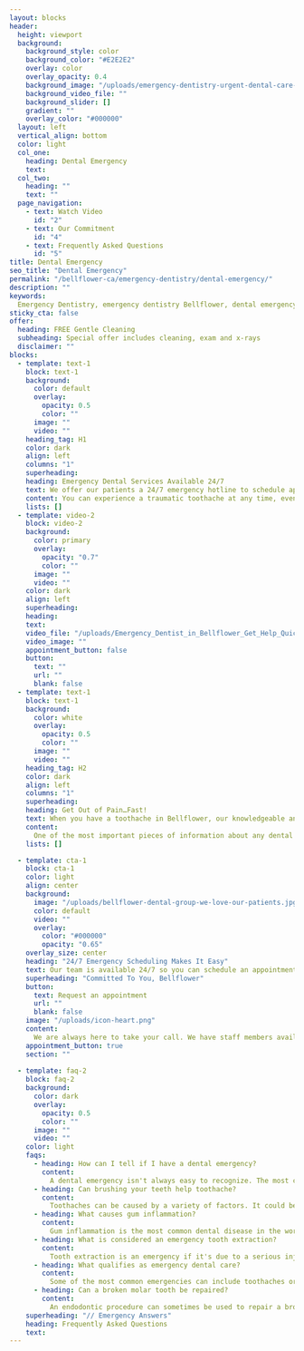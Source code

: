 ```yaml
---
layout: blocks
header:
  height: viewport
  background:
    background_style: color
    background_color: "#E2E2E2"
    overlay: color
    overlay_opacity: 0.4
    background_image: "/uploads/emergency-dentistry-urgent-dental-care-bellflower-dental-bellflower-ca-hero.jpg"
    background_video_file: ""
    background_slider: []
    gradient: ""
    overlay_color: "#000000"
  layout: left
  vertical_align: bottom
  color: light
  col_one:
    heading: Dental Emergency 
    text: 
  col_two:
    heading: ""
    text: ""
  page_navigation:
    - text: Watch Video
      id: "2"
    - text: Our Commitment
      id: "4"
    - text: Frequently Asked Questions
      id: "5"
title: Dental Emergency
seo_title: "Dental Emergency"
permalink: "/bellflower-ca/emergency-dentistry/dental-emergency/"
description: ""
keywords:
  Emergency Dentistry, emergency dentistry Bellflower, dental emergency, tooth extraction, wisdom teeth, emergency dentist, cavity, tooth abscess, tooth decay, tooth infection, chipped tooth, cracked tooth, toothache relief, emergency dental care, emergency dental services
sticky_cta: false
offer:
  heading: FREE Gentle Cleaning
  subheading: Special offer includes cleaning, exam and x-rays
  disclaimer: ""
blocks:
  - template: text-1
    block: text-1
    background:
      color: default
      overlay:
        opacity: 0.5
        color: ""
      image: ""
      video: ""
    heading_tag: H1
    color: dark
    align: left
    columns: "1"
    superheading: 
    heading: Emergency Dental Services Available 24/7
    text: We offer our patients a 24/7 emergency hotline to schedule appointments for a toothache in Bellflower
    content: You can experience a traumatic toothache at any time, even when you least expect it. Our team at Bellflower Dental Group knows this to be true, which is why we have an emergency hotline available for you to call 24 hours a day, 7 days a week. We want to make sure you get out of pain as quickly as possible, and you can trust us to be there to give you the quality customer care you need. You are able to call the emergency hotline at any time to schedule an appointment. Our staff will do whatever it takes to make sure we get you in as soon as possible. Your oral health is our number one priority. To reach us at any time during a dentist emergency in Bellflower, call us. We are ready and waiting to help!
    lists: []
  - template: video-2
    block: video-2
    background:
      color: primary
      overlay:
        opacity: "0.7"
        color: ""
      image: ""
      video: ""
    color: dark
    align: left
    superheading: 
    heading:
    text:
    video_file: "/uploads/Emergency_Dentist_in_Bellflower_Get_Help_Quickly.mp4"
    video_image: ""
    appointment_button: false
    button:
      text: ""
      url: ""
      blank: false
  - template: text-1
    block: text-1
    background:
      color: white
      overlay:
        opacity: 0.5
        color: ""
      image: ""
      video: ""
    heading_tag: H2
    color: dark
    align: left
    columns: "1"
    superheading: 
    heading: Get Out of Pain…Fast!
    text: When you have a toothache in Bellflower, our knowledgeable and gentle staff will get you out of pain quickly
    content:
      One of the most important pieces of information about any dental emergency is that it is likely your pain will only get worse if you do not seek professional treatment right away. We want to help you do what’s necessary to keep your teeth and gums healthy. With any kind of toothache or gum pain, there could be several causes, which could require several different treatments. Once you call us to schedule your appointment, we can then begin helping you to a speedy recovery. During your visit, we will examine your mouth to determine the source and reason for your pain. After we know the cause, we can begin the appropriate treatment. Our team is fully trained and qualified to give you the best treatment available in Bellflower and the surrounding areas. Whether you need a root canal*, deep cleaning, treatment for gum disease, filling, extraction**, or other treatment, we’ve got you covered. Please do not rely on time to make it better. Allow us to care for you. Call us to schedule an appointment to treat a toothache in Bellflower.
    lists: []

  - template: cta-1
    block: cta-1
    color: light
    align: center
    background:
      image: "/uploads/bellflower-dental-group-we-love-our-patients.jpg"
      color: default
      video: ""
      overlay:
        color: "#000000"
        opacity: "0.65"
    overlay_size: center
    heading: "24/7 Emergency Scheduling Makes It Easy"
    text: Our team is available 24/7 so you can schedule an appointment with your favorite dentists in Bellflower
    superheading: "Committed To You, Bellflower"
    button:
      text: Request an appointment
      url: ""
      blank: false
    image: "/uploads/icon-heart.png"
    content:
      We are always here to take your call. We have staff members available 24/7 to schedule your appointments and give you emergency dental advice. Whether you are in excessive pain or just remembered to schedule your cleaning at 1 a.m. – we are here for you! We are available to answer your questions 24/7. Call us now.
    appointment_button: true
    section: ""
    
  - template: faq-2
    block: faq-2
    background:
      color: dark
      overlay:
        opacity: 0.5
        color: ""
      image: ""
      video: ""
    color: light
    faqs:
      - heading: How can I tell if I have a dental emergency?
        content:
          A dental emergency isn't always easy to recognize. The most common signs of a dental emergency are severe pain in the gums, sensitivity to hot or cold foods, loss of appetite for several days, tooth infection, tooth abscess, and swelling around the mouth. Make an appointment with your emergency dentist at Bellflower as soon as possible if you experience any of these symptoms.
      - heading: Can brushing your teeth help toothache?
        content:
          Toothaches can be caused by a variety of factors. It could be caused by tooth decay, a tooth infection, or even sensitivity. Food stuck between your teeth is a common cause of toothache. The act of brushing your teeth will help dislodge food particles and provide toothache relief.
      - heading: What causes gum inflammation?
        content:
          Gum inflammation is the most common dental disease in the world, it affects more than half of Americans at some point. It's caused by bacteria growing in plaque on teeth and below gums. If not treated, gum inflammation can lead to tooth loss or even heart problems. 
      - heading: What is considered an emergency tooth extraction?
        content:
          Tooth extraction is an emergency if it's due to a serious injury or infection, but the most common reasons for getting teeth pulled are because they're impacted, meaning that there was no space in the mouth for them, too loose and sensitive, or just badly decayed.         
      - heading: What qualifies as emergency dental care?
        content:
          Some of the most common emergencies can include toothaches or pain, a cracked tooth, tooth decay, a chipped tooth, tooth infection, loss of a crown or filling due to an injury or accident, and a tooth abscess. The sooner you are able to get in touch with your dentist for help when an emergency occurs, the better chance you have at fixing it. If left untreated for too long, some problems could escalate into more serious conditions.
      - heading: Can a broken molar tooth be repaired?
        content:
          An endodontic procedure can sometimes be used to repair a broken tooth. The procedure involves removing the broken bone pieces and filling any gaps left behind with root canal sealer. During the healing process, dentists may prescribe antibiotics to prevent infection and pain medication to manage discomfort.
    superheading: "// Emergency Answers"
    heading: Frequently Asked Questions
    text: 
---
```


